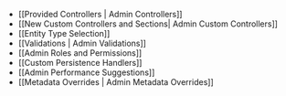 - [[Provided Controllers | Admin Controllers]]
- [[New Custom Controllers and Sections| Admin Custom Controllers]]
- [[Entity Type Selection]]
- [[Validations | Admin Validations]]
- [[Admin Roles and Permissions]]
- [[Custom Persistence Handlers]]
- [[Admin Performance Suggestions]]
- [[Metadata Overrides | Admin Metadata Overrides]]
